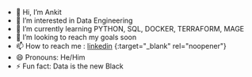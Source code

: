 - 👋 Hi, I’m Ankit
- 👀 I’m interested in Data Engineering
- 🌱 I’m currently learning PYTHON, SQL, DOCKER, TERRAFORM, MAGE 
- 💞️ I’m looking to reach my goals soon
- 📫 How to reach me : [linkedin](https://www.linkedin.com/in/fnuankit/) {:target="_blank" rel="noopener"}
- 😄 Pronouns: He/Him
- ⚡ Fun fact: Data is the new Black

<!---
fnuankit164/fnuankit164 is a ✨ special ✨ repository because its `README.md` (this file) appears on your GitHub profile.
You can click the Preview link to take a look at your changes.
--->
